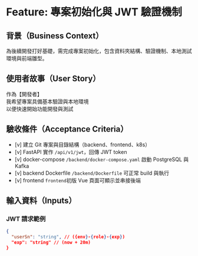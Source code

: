 # Feature: 專案初始化與 JWT 驗證機制

## 背景（Business Context）

為後續開發打好基礎，需完成專案初始化，包含資料夾結構、驗證機制、本地測試環境與前端雛型。

## 使用者故事（User Story）

作為【開發者】  
我希望專案具備基本驗證與本地環境  
以便快速開始功能開發與測試

## 驗收條件（Acceptance Criteria）

- [v] 建立 Git 專案與目錄結構（backend、frontend、k8s）
- [v] FastAPI 實作 `/api/v1/jwt`，回傳 JWT token
- [v] docker-compose `/backend/docker-compose.yaml` 啟動 PostgreSQL 與 Kafka
- [v] backend Dockerfile `/backend/Dockerfile` 可正常 build 與執行
- [v] frontend `frontend`初版 Vue 頁面可顯示並串接後端

## 輸入資料（Inputs）

### JWT 請求範例

```json
{
  "userSn": "string", // ({env}-{role}-{exp})
  "exp": "string" // (now + 20m)
}
```
